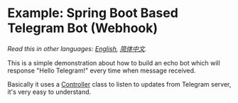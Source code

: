 # Example: Spring Boot Based Telegram Bot (Webhook)

*Read this in other languages: [English](README.md), [简体中文](README.zh-cn.md).*

This is a simple demonstration about how to build an echo bot which will response "Hello Telegram!" every time when message received.

Basically it uses a [Controller](src/main/java/io/sgr/telegram/bot/examples/spring/webhook/UpdateController.java) class to listen to updates from Telegram server, it's very easy to understand.
